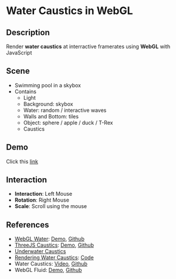# Water Caustics in WebGL

## Description

Render **water caustics** at interractive framerates using **WebGL** with JavaScript

## Scene

- Swimming pool in a skybox
- Contains
  - Light
  - Background: skybox
  - Water: random / interactive waves
  - Walls and Bottom: tiles
  - Object: sphere / apple / duck / T-Rex
  - Caustics

## Demo

Click this [link](https://zhanghuixin1103.github.io/Final-Water-Caustics/)

## Interaction

- **Interaction**: Left Mouse
- **Rotation**: Right Mouse
- **Scale**: Scroll using the mouse

## References

- [WebGL Water](https://medium.com/@evanwallace/rendering-realtime-caustics-in-webgl-2a99a29a0b2c): [Demo](https://madebyevan.com/webgl-water/), [Github](https://github.com/evanw/webgl-water)
- [ThreeJS Caustics](https://medium.com/@martinRenou/real-time-rendering-of-water-caustics-59cda1d74aa): [Demo](https://martinrenou.github.io/threejs-caustics/), [Github](https://github.com/martinRenou/threejs-caustics)
- [Underwater Caustics](https://www.opengl.org/archives/resources/code/samples/mjktips/caustics/)
- [Rendering Water Caustics](https://developer.nvidia.com/gpugems/gpugems/part-i-natural-effects/chapter-2-rendering-water-caustics): [Code](https://http.download.nvidia.com/developer/GPU_Gems/CD_Image/Index.html)
- Water Caustics: [Video](https://www.youtube.com/watch?v=JBT9THaPt4A), [Github](https://github.com/pabennett/WaterCaustics)
- WebGL Fluid: [Demo](http://dblsai.github.io/WebGL-Fluid/), [Github](https://github.com/dblsai/WebGL-Fluid)
